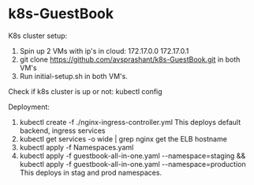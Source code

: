 # k8s-GuestBook

K8s cluster setup:
1) Spin up 2 VMs with ip's in cloud:
172.17.0.0
172.17.0.1
2) git clone https://github.com/avsprashant/k8s-GuestBook.git in both VM's
3) Run initial-setup.sh in both VM's.

Check if k8s cluster is up or not:
kubectl config

Deployment:
1) kubectl create -f ./nginx-ingress-controller.yml
This deploys default backend, ingress services
2) kubectl get services -o wide | grep nginx
get the ELB hostname
3) kubectl apply -f Namespaces.yaml
4) kubectl apply -f guestbook-all-in-one.yaml --namespace=staging && kubectl apply -f guestbook-all-in-one.yaml --namespace=production
This deploys in stag and prod namespaces.
